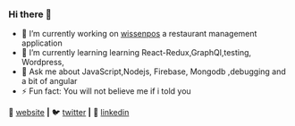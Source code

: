 ### Hi there 👋


- 🔭 I’m currently working on [wissenpos] a restaurant management application
- 🌱 I’m currently learning learning React-Redux,GraphQl,testing, Wordpress, 
- 💬 Ask me about JavaScript,Nodejs, Firebase, Mongodb ,debugging and a bit of angular
- ⚡ Fun fact: You will not believe me if i told you


🏡 [website][website] **|** 
🐦 [twitter][twitter] **|** 
👔 [linkedin][linkedin]

[website]: https://sundaybrian.github.io
[twitter]: https://twitter.com/Sunday_Omwami
[linkedin]: https://www.linkedin.com/in/sunday-brian-13b74773/
[wissenpos]: https://github.com/Sundaybrian/wissenpos

